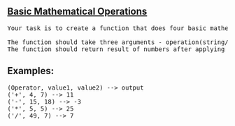 <h2><a href="https://www.codewars.com/kata/57356c55867b9b7a60000bd7">Basic Mathematical Operations</a></h2>

<pre>Your task is to create a function that does four basic mathematical operations.

The function should take three arguments - operation(string/char), value1(number), value2(number).
The function should return result of numbers after applying the chosen operation.</pre>

<h2>Examples:</h2>
<pre>(Operator, value1, value2) --> output
('+', 4, 7) --> 11
('-', 15, 18) --> -3
('*', 5, 5) --> 25
('/', 49, 7) --> 7</pre>
